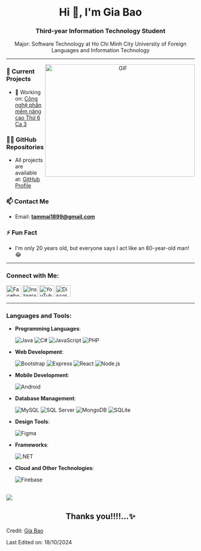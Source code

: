 <h1 align="center">Hi 👋, I'm Gia Bao</h1>
<h3 align="center">Third-year Information Technology Student</h3>
<p align="center">Major: Software Technology at Ho Chi Minh City University of Foreign Languages and Information Technology</p>

---

<a target="_blank" align="center">
  <img align="right" top="500" height="300" width="400" alt="GIF" src="https://media.giphy.com/media/SWoSkN6DxTszqIKEqv/giphy.gif">
</a>

### 🚀 Current Projects
- 🔭 Working on: [Công nghệ phần mềm nâng cao Thứ 6 Ca 3](https://github.com/users/AnhBao3/projects/2)

### 👨‍💻 GitHub Repositories
- All projects are available at: [GitHub Profile](https://github.com/AnhBao3?tab=repositories)

### 📫 Contact Me
- Email: **tammai1899@gmail.com**

### ⚡ Fun Fact
- I'm only 20 years old, but everyone says I act like an 80-year-old man! 😂

---

<h3 align="left">Connect with Me:</h3>
<p align="left">
    <a href="https://fb.com/giabaodayroi/" target="blank"><img src="https://raw.githubusercontent.com/rahuldkjain/github-profile-readme-generator/master/src/images/icons/Social/facebook.svg" alt="Facebook" height="30" width="40"/></a>
    <a href="https://instagram.com/gbao.214" target="blank"><img src="https://raw.githubusercontent.com/rahuldkjain/github-profile-readme-generator/master/src/images/icons/Social/instagram.svg" alt="Instagram" height="30" width="40"/></a>
    <a href="https://www.youtube.com/@giabao24" target="blank"><img src="https://raw.githubusercontent.com/rahuldkjain/github-profile-readme-generator/master/src/images/icons/Social/youtube.svg" alt="YouTube" height="30" width="40"/></a>
    <a href="https://discord.gg/bao.3" target="blank"><img src="https://raw.githubusercontent.com/rahuldkjain/github-profile-readme-generator/master/src/images/icons/Social/discord.svg" alt="Discord" height="30" width="40"/></a>
</p>

---

<h3 align="left">Languages and Tools:</h3>

- **Programming Languages**:
  
  ![Java](https://img.shields.io/badge/java-%23F89820.svg?style=for-the-badge&logo=java&logoColor=white)
  ![C#](https://img.shields.io/badge/csharp-%23239120.svg?style=for-the-badge&logo=csharp&logoColor=white)
  ![JavaScript](https://img.shields.io/badge/javascript-%23323330.svg?style=for-the-badge&logo=javascript&logoColor=white)
  ![PHP](https://img.shields.io/badge/php-%777BB4.svg?style=for-the-badge&logo=php&logoColor=white)

- **Web Development**:
  
  ![Bootstrap](https://img.shields.io/badge/bootstrap-%23563D7C.svg?style=for-the-badge&logo=bootstrap&logoColor=white)
  ![Express](https://img.shields.io/badge/express-%23404d59.svg?style=for-the-badge&logo=express&logoColor=white)
  ![React](https://img.shields.io/badge/react-%2361DAFB.svg?style=for-the-badge&logo=react&logoColor=black)
  ![Node.js](https://img.shields.io/badge/node.js-%23339933.svg?style=for-the-badge&logo=node.js&logoColor=white)

- **Mobile Development**:
  
  ![Android](https://img.shields.io/badge/android-%3DDC34.svg?style=for-the-badge&logo=android&logoColor=white)

- **Database Management**:
  
  ![MySQL](https://img.shields.io/badge/mysql-%234479A1.svg?style=for-the-badge&logo=mysql&logoColor=white)
  ![SQL Server](https://img.shields.io/badge/sql%20server-%23CC2927.svg?style=for-the-badge&logo=microsoft-sql-server&logoColor=white)
  ![MongoDB](https://img.shields.io/badge/mongodb-%2347A248.svg?style=for-the-badge&logo=mongodb&logoColor=white)
  ![SQLite](https://img.shields.io/badge/sqlite-%2307405e.svg?style=for-the-badge&logo=sqlite&logoColor=white)

- **Design Tools**:
  
  ![Figma](https://img.shields.io/badge/figma-%F24E1E.svg?style=for-the-badge&logo=figma&logoColor=white)

- **Frameworks**:
  
  ![.NET](https://img.shields.io/badge/dot%20net-%232F6B7A.svg?style=for-the-badge&logo=.net&logoColor=white)

- **Cloud and Other Technologies**:
  
  ![Firebase](https://img.shields.io/badge/firebase-%23FFCA28.svg?style=for-the-badge&logo=firebase&logoColor=black)

<br>
<img src="https://user-images.githubusercontent.com/73097560/115834477-dbab4500-a447-11eb-908a-139a6edaec5c.gif">
<br>


<div align='center'>

## <b>Thanks you!!!!...✨</b>

</div>


Credit: [Gia Bao](https://github.com/anhbao3)

Last Edited on: 18/10/2024
